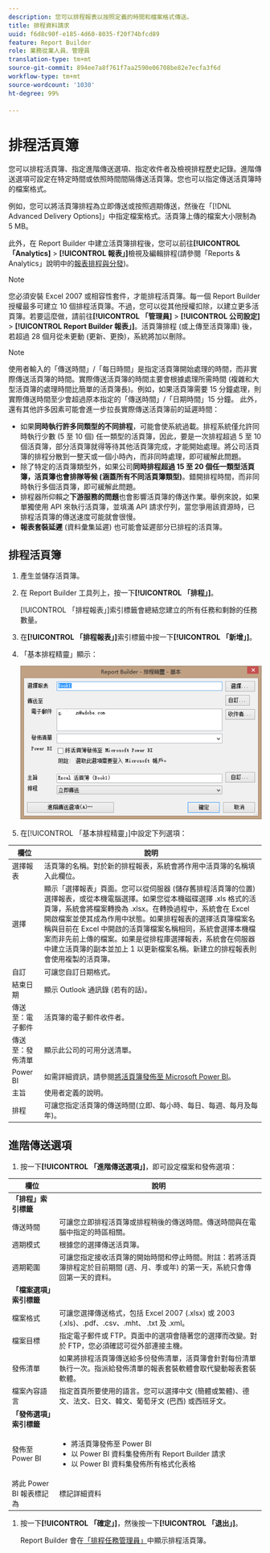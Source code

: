 ```yaml
---
description: 您可以排程報表以按照定義的時間和檔案格式傳送。
title: 排程資料請求
uuid: f6d8c90f-e185-4d60-8035-f20f74bfcd89
feature: Report Builder
role: 業務從業人員、管理員
translation-type: tm+mt
source-git-commit: 894ee7a8f761f7aa2590e06708be82e7ecfa3f6d
workflow-type: tm+mt
source-wordcount: '1030'
ht-degree: 99%

---
```



# 排程活頁簿

您可以排程活頁簿、指定進階傳送選項、指定收件者及檢視排程歷史記錄。進階傳送選項可設定在特定時間或依照時間間隔傳送活頁簿。您也可以指定傳送活頁簿時的檔案格式。

例如，您可以將活頁簿排程為立即傳送或按照週期傳送，然後在「[!DNL Advanced Delivery Options]」中指定檔案格式。活頁簿上傳的檔案大小限制為 5 MB。

此外，在 Report Builder 中建立活頁簿排程後，您可以前往&#x200B;**[!UICONTROL 「Analytics]** > **[!UICONTROL 報表」]**&#x200B;檢視及編輯排程(請參閱「Reports &amp; Analytics」說明中的[報表排程與分發](/help/analyze/reports-analytics/scheduling.md))。

>[!NOTE]
>
>您必須安裝 Excel 2007 或相容性套件，才能排程活頁簿。每一個 Report Builder 授權最多可建立 10 個排程活頁簿。不過，您可以從其他授權扣除，以建立更多活頁簿。若要這麼做，請前往&#x200B;**[!UICONTROL 「管理員]** > **[!UICONTROL 公司設定]** > **[!UICONTROL Report Builder 報表」]**。活頁簿排程 (或上傳至活頁簿庫) 後，若超過 28 個月從未更動 (更新、更換)，系統將加以刪除。

>[!NOTE]
>
>使用者輸入的「傳送時間」/「每日時間」是指定活頁簿開始處理的時間，而非實際傳送活頁簿的時間。實際傳送活頁簿的時間主要會根據處理所需時間 (複雜和大型活頁簿的處理時間比簡單的活頁簿長)。例如，如果活頁簿需要 15 分鐘處理，則實際傳送時間至少會超過原本指定的「傳送時間」/「日期時間」15 分鐘。
>此外，還有其他許多因素可能會進一步拉長實際傳送活頁簿前的延遲時間：
>
> * 如果&#x200B;**同時執行許多同類型的不同排程**，可能會使系統過載。排程系統僅允許同時執行少數 (5 至 10 個) 任一類型的活頁簿，因此，要是一次排程超過 5 至 10 個活頁簿，部分活頁簿就得等待其他活頁簿完成，才能開始處理。將公司活頁簿的排程分散到一整天或一個小時內，而非同時處理，即可緩解此問題。
> * 除了特定的活頁簿類型外，如果公司&#x200B;**同時排程超過 15 至 20 個任一類型活頁簿，活頁簿也會排隊等候 (涵蓋所有不同活頁簿類型)**。錯開排程時間，而非同時執行多個活頁簿，即可緩解此問題。
> * 排程器所仰賴之&#x200B;**下游服務的問題**&#x200B;也會影響活頁簿的傳送作業。舉例來說，如果單獨使用 API 來執行活頁簿，並填滿 API 請求佇列，當您爭用該資源時，已排程活頁簿的傳送速度可能就會很慢。
> * **報表套裝延遲** (資料彙集延遲) 也可能會延遲部分已排程的活頁簿。


## 排程活頁簿

1. 產生並儲存活頁簿。
1. 在 Report Builder 工具列上，按一下&#x200B;**[!UICONTROL 「排程」]**。

   [!UICONTROL 「排程報表」]索引標籤會總結您建立的所有任務和剩餘的任務數量。
1. 在&#x200B;**[!UICONTROL 「排程報表」]**&#x200B;索引標籤中按一下&#x200B;**[!UICONTROL 「新增」]**。
1. 「基本排程精靈」顯示：

   ![](assets/simple-schedule-wizard.png)

1. 在[!UICONTROL 「基本排程精靈」]中設定下列選項：

| 欄位 | 說明 |
|--- |--- |
| 選擇報表 | 活頁簿的名稱。對於新的排程報表，系統會將作用中活頁簿的名稱填入此欄位。 |
| 選擇 | 顯示「選擇報表」頁面。您可以從伺服器 (儲存舊排程活頁簿的位置) 選擇報表，或從本機電腦選擇。如果您從本機磁碟選擇 .xls 格式的活頁簿，系統會將檔案轉換為 .xlsx。在轉換過程中，系統會在 Excel 開啟檔案並使其成為作用中狀態。如果排程報表的選擇活頁簿檔案名稱與目前在 Excel 中開啟的活頁簿檔案名稱相同，系統會選擇本機檔案而非先前上傳的檔案。如果是從排程庫選擇報表，系統會在伺服器中建立活頁簿的副本並加上 1 以更新檔案名稱。新建立的排程報表則會使用複製的活頁簿。 |
| 自訂 | 可讓您自訂日期格式。 |
| 結束日期 | 顯示 Outlook 通訊錄 (若有的話)。 |
| 傳送至：電子郵件 | 活頁簿的電子郵件收件者。 |
| 傳送至：發佈清單 | 顯示此公司的可用分送清單。 |
| Power BI | 如需詳細資訊，請參閱[將活頁簿發佈至 Microsoft Power BI](/help/analyze/report-builder/c-publish-power-bi/integration-power-bi.md)。 |
| 主旨 | 使用者定義的說明。 |
| 排程 | 可讓您指定活頁簿的傳送時間(立即、每小時、每日、每週、每月及每年)。 |

## 進階傳送選項

1. 按一下&#x200B;**[!UICONTROL 「進階傳送選項」]**，即可設定檔案和發佈選項：

| 欄位 | 說明 |
|--- |--- |
| **「排程」索引標籤** |  |
| 傳送時間 | 可讓您立即排程活頁簿或排程稍後的傳送時間。傳送時間與在電腦中指定的時區相關。 |
| 週期模式 | 根據您的選擇傳送活頁簿。 |
| 週期範圍 | 可讓您指定接收活頁簿的開始時間和停止時間。附註：若將活頁簿排程定於目前期間 (週、月、季或年) 的第一天，系統只會傳回第一天的資料。 |
| **「檔案選項」索引標籤** |  |
| 檔案格式 | 可讓您選擇傳送格式，包括 Excel 2007 (.xlsx) 或 2003 (.xls)、.pdf、.csv、.mht、 .txt 及 .xml。 |
| 檔案目標 | 指定電子郵件或 FTP。頁面中的選項會隨著您的選擇而改變。對於 FTP，您必須確認可從外部連接主機。 |
| 發佈清單 | 如果將排程活頁簿傳送給多份發佈清單，活頁簿會針對每份清單執行一次。指派給發佈清單的報表套裝軟體會取代變動報表套裝軟體。 |
| 檔案內容語言 | 指定首頁所要使用的語言。您可以選擇中文 (簡體或繁體)、德文、法文、日文、韓文、葡萄牙文 (巴西) 或西班牙文。 |
| **「發佈選項」索引標籤** |  |
| 發佈至 Power BI | <ul><li>將活頁簿發佈至 Power BI</li><li>以 Power BI 資料集發佈所有 Report Builder 請求</li><li>以 Power BI 資料集發佈所有格式化表格</li></ul> |
| 將此 Power BI 報表標記為 | 標記詳細資料 |

1. 按一下&#x200B;**[!UICONTROL 「確定」]**，然後按一下&#x200B;**[!UICONTROL 「退出」]**。

   Report Builder 會在[「排程任務管理員」](/help/analyze/report-builder/r-arb-scheduled-reports.md)中顯示排程活頁簿。


